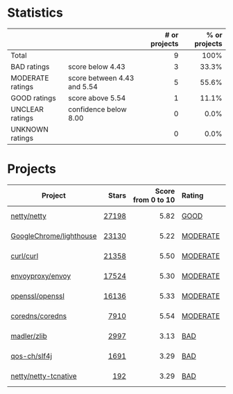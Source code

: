 # Statistics

|                  |                                                         | # or projects             |  % or projects              |
| :--------------- | :------------------------------------------------------ | ------------------------: | --------------------------: |
| Total            |                                                         | 9      |                        100% |
| BAD ratings      | score below 4.43                        | 3      |      33.3% |
| MODERATE ratings | score between 4.43 and 5.54 | 5 | 55.6% |
| GOOD ratings     | score above 5.54                            | 1     |     11.1% |
| UNCLEAR ratings  | confidence below 8.00                    | 0  |  0.0% |
| UNKNOWN ratings  |                                                         | 0  |  0.0% |

# Projects

| Project | Stars | Score<br>from&nbsp;0&nbsp;to&nbsp;10 | Rating | Confidence | Last<br>updated |
| ------- | ----: | -----------------------------------: | :----- | :--------- | --------------- |
| [netty/netty](netty/netty.md) | [27198](https://github.com/netty/netty) | 5.82 | [GOOD](netty/netty.md) | 10.00 | Jul 26, 2021 |
| [GoogleChrome/lighthouse](GoogleChrome/lighthouse.md) | [23130](https://github.com/GoogleChrome/lighthouse) | 5.22 | [MODERATE](GoogleChrome/lighthouse.md) | 10.00 | Jul 26, 2021 |
| [curl/curl](curl/curl.md) | [21358](https://github.com/curl/curl) | 5.50 | [MODERATE](curl/curl.md) | 10.00 | Jul 26, 2021 |
| [envoyproxy/envoy](envoyproxy/envoy.md) | [17524](https://github.com/envoyproxy/envoy) | 5.30 | [MODERATE](envoyproxy/envoy.md) | 10.00 | Jul 26, 2021 |
| [openssl/openssl](openssl/openssl.md) | [16136](https://github.com/openssl/openssl) | 5.33 | [MODERATE](openssl/openssl.md) | 10.00 | Jul 26, 2021 |
| [coredns/coredns](coredns/coredns.md) | [7910](https://github.com/coredns/coredns) | 5.54 | [MODERATE](coredns/coredns.md) | 9.87 | Jul 26, 2021 |
| [madler/zlib](madler/zlib.md) | [2997](https://github.com/madler/zlib) | 3.13 | [BAD](madler/zlib.md) | 10.00 | Jul 26, 2021 |
| [qos-ch/slf4j](qos-ch/slf4j.md) | [1691](https://github.com/qos-ch/slf4j) | 3.29 | [BAD](qos-ch/slf4j.md) | 10.00 | Jul 26, 2021 |
| [netty/netty-tcnative](netty/netty-tcnative.md) | [192](https://github.com/netty/netty-tcnative) | 3.29 | [BAD](netty/netty-tcnative.md) | 9.87 | Jul 26, 2021 |

